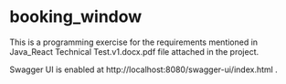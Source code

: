 # booking_window

This is a programming exercise for the requirements mentioned in Java_React Technical Test.v1.docx.pdf file attached in the project.

Swagger UI is enabled at http://localhost:8080/swagger-ui/index.html . 
